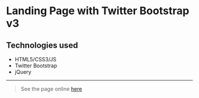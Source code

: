 # Landing Page with Twitter Bootstrap v3

## Technologies used

* HTML5/CSS3/JS
* Twitter Bootstrap
* jQuery

<hr />

> See the page online [here](https://cdn.iurianu.rocks/green-lp/l)
